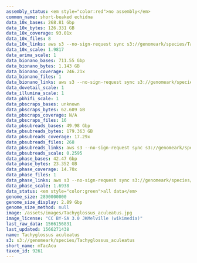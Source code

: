 ```yaml
---
assembly_status: <em style="color:red">no assembly</em>
common_name: short-beaked echidna
data_10x_bases: 268.81 Gbp
data_10x_bytes: 126.331 GB
data_10x_coverage: 93.01x
data_10x_files: 8
data_10x_links: aws s3 --no-sign-request sync s3://genomeark/species/Tachyglossus_aculeatus/mTacAcu1/genomic_data/10x/ .<br>
data_10x_scale: 1.9817
data_arima_scale: 1
data_bionano_bases: 711.55 Gbp
data_bionano_bytes: 1.143 GB
data_bionano_coverage: 246.21x
data_bionano_files: 1
data_bionano_links: aws s3 --no-sign-request sync s3://genomeark/species/Tachyglossus_aculeatus/mTacAcu1/genomic_data/bionano/ .<br>
data_dovetail_scale: 1
data_illumina_scale: 1
data_pbhifi_scale: 1
data_pbscraps_bases: unknown
data_pbscraps_bytes: 62.609 GB
data_pbscraps_coverage: N/A
data_pbscraps_files: 16
data_pbsubreads_bases: 49.98 Gbp
data_pbsubreads_bytes: 179.363 GB
data_pbsubreads_coverage: 17.29x
data_pbsubreads_files: 268
data_pbsubreads_links: aws s3 --no-sign-request sync s3://genomeark/species/Tachyglossus_aculeatus/mTacAcu1/genomic_data/pacbio/ . --exclude "*scraps.bam* --exclude "*ccs.bam*"<br>
data_pbsubreads_scale: 0.2595
data_phase_bases: 42.47 Gbp
data_phase_bytes: 23.352 GB
data_phase_coverage: 14.70x
data_phase_files: 1
data_phase_links: aws s3 --no-sign-request sync s3://genomeark/species/Tachyglossus_aculeatus/mTacAcu1/genomic_data/phase/ .<br>
data_phase_scale: 1.6938
data_status: <em style="color:green">all data</em>
genome_size: 2890000000
genome_size_display: 2.89 Gbp
genome_size_method: null
image: /assets/images/Tachyglossus_aculeatus.jpg
image_license: "CC BY-SA 3.0 JKMelville (wikimedia)"
last_raw_data: 1566156831
last_updated: 1566271438
name: Tachyglossus aculeatus
s3: s3://genomeark/species/Tachyglossus_aculeatus
short_name: mTacAcu
taxon_id: 9261
---
```

